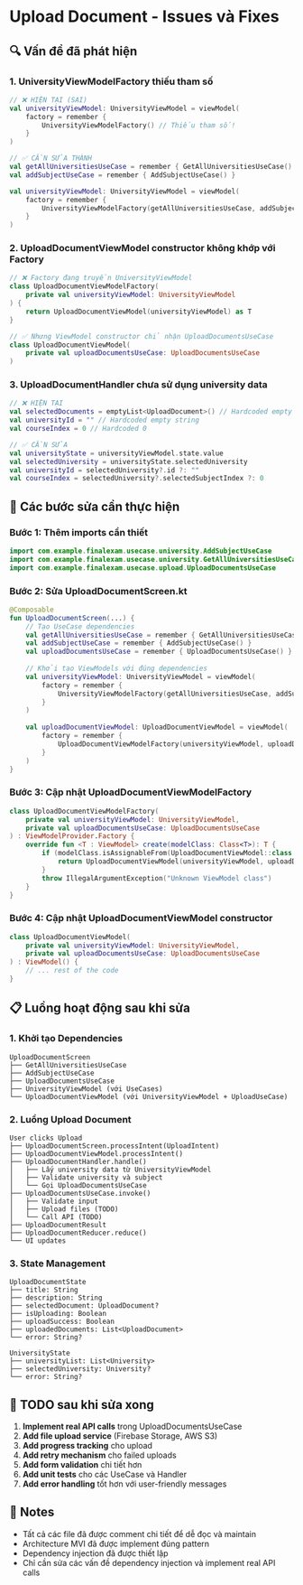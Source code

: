 # Upload Document - Issues và Fixes

## 🔍 Vấn đề đã phát hiện

### 1. **UniversityViewModelFactory thiếu tham số**
```kotlin
// ❌ HIỆN TẠI (SAI)
val universityViewModel: UniversityViewModel = viewModel(
    factory = remember {
        UniversityViewModelFactory() // Thiếu tham số!
    }
)

// ✅ CẦN SỬA THÀNH
val getAllUniversitiesUseCase = remember { GetAllUniversitiesUseCase() }
val addSubjectUseCase = remember { AddSubjectUseCase() }

val universityViewModel: UniversityViewModel = viewModel(
    factory = remember {
        UniversityViewModelFactory(getAllUniversitiesUseCase, addSubjectUseCase)
    }
)
```

### 2. **UploadDocumentViewModel constructor không khớp với Factory**
```kotlin
// ❌ Factory đang truyền UniversityViewModel
class UploadDocumentViewModelFactory(
    private val universityViewModel: UniversityViewModel
) {
    return UploadDocumentViewModel(universityViewModel) as T
}

// ✅ Nhưng ViewModel constructor chỉ nhận UploadDocumentsUseCase
class UploadDocumentViewModel(
    private val uploadDocumentsUseCase: UploadDocumentsUseCase
)
```

### 3. **UploadDocumentHandler chưa sử dụng university data**
```kotlin
// ❌ HIỆN TẠI
val selectedDocuments = emptyList<UploadDocument>() // Hardcoded empty list
val universityId = "" // Hardcoded empty string
val courseIndex = 0 // Hardcoded 0

// ✅ CẦN SỬA
val universityState = universityViewModel.state.value
val selectedUniversity = universityState.selectedUniversity
val universityId = selectedUniversity?.id ?: ""
val courseIndex = selectedUniversity?.selectedSubjectIndex ?: 0
```

## 🔧 Các bước sửa cần thực hiện

### Bước 1: Thêm imports cần thiết
```kotlin
import com.example.finalexam.usecase.university.AddSubjectUseCase
import com.example.finalexam.usecase.university.GetAllUniversitiesUseCase
import com.example.finalexam.usecase.upload.UploadDocumentsUseCase
```

### Bước 2: Sửa UploadDocumentScreen.kt
```kotlin
@Composable
fun UploadDocumentScreen(...) {
    // Tạo UseCase dependencies
    val getAllUniversitiesUseCase = remember { GetAllUniversitiesUseCase() }
    val addSubjectUseCase = remember { AddSubjectUseCase() }
    val uploadDocumentsUseCase = remember { UploadDocumentsUseCase() }
    
    // Khởi tạo ViewModels với đúng dependencies
    val universityViewModel: UniversityViewModel = viewModel(
        factory = remember {
            UniversityViewModelFactory(getAllUniversitiesUseCase, addSubjectUseCase)
        }
    )
    
    val uploadDocumentViewModel: UploadDocumentViewModel = viewModel(
        factory = remember {
            UploadDocumentViewModelFactory(universityViewModel, uploadDocumentsUseCase)
        }
    )
}
```

### Bước 3: Cập nhật UploadDocumentViewModelFactory
```kotlin
class UploadDocumentViewModelFactory(
    private val universityViewModel: UniversityViewModel,
    private val uploadDocumentsUseCase: UploadDocumentsUseCase
) : ViewModelProvider.Factory {
    override fun <T : ViewModel> create(modelClass: Class<T>): T {
        if (modelClass.isAssignableFrom(UploadDocumentViewModel::class.java)) {
            return UploadDocumentViewModel(universityViewModel, uploadDocumentsUseCase) as T
        }
        throw IllegalArgumentException("Unknown ViewModel class")
    }
}
```

### Bước 4: Cập nhật UploadDocumentViewModel constructor
```kotlin
class UploadDocumentViewModel(
    private val universityViewModel: UniversityViewModel,
    private val uploadDocumentsUseCase: UploadDocumentsUseCase
) : ViewModel() {
    // ... rest of the code
}
```

## 📋 Luồng hoạt động sau khi sửa

### 1. **Khởi tạo Dependencies**
```
UploadDocumentScreen
├── GetAllUniversitiesUseCase
├── AddSubjectUseCase  
├── UploadDocumentsUseCase
├── UniversityViewModel (với UseCases)
└── UploadDocumentViewModel (với UniversityViewModel + UploadUseCase)
```

### 2. **Luồng Upload Document**
```
User clicks Upload
├── UploadDocumentScreen.processIntent(UploadIntent)
├── UploadDocumentViewModel.processIntent()
├── UploadDocumentHandler.handle()
│   ├── Lấy university data từ UniversityViewModel
│   ├── Validate university và subject
│   └── Gọi UploadDocumentsUseCase
├── UploadDocumentsUseCase.invoke()
│   ├── Validate input
│   ├── Upload files (TODO)
│   └── Call API (TODO)
├── UploadDocumentResult
├── UploadDocumentReducer.reduce()
└── UI updates
```

### 3. **State Management**
```
UploadDocumentState
├── title: String
├── description: String  
├── selectedDocument: UploadDocument?
├── isUploading: Boolean
├── uploadSuccess: Boolean
├── uploadedDocuments: List<UploadDocument>
└── error: String?

UniversityState
├── universityList: List<University>
├── selectedUniversity: University?
└── error: String?
```

## 🚀 TODO sau khi sửa xong

1. **Implement real API calls** trong UploadDocumentsUseCase
2. **Add file upload service** (Firebase Storage, AWS S3)
3. **Add progress tracking** cho upload
4. **Add retry mechanism** cho failed uploads
5. **Add form validation** chi tiết hơn
6. **Add unit tests** cho các UseCase và Handler
7. **Add error handling** tốt hơn với user-friendly messages

## 📝 Notes

- Tất cả các file đã được comment chi tiết để dễ đọc và maintain
- Architecture MVI đã được implement đúng pattern
- Dependency injection đã được thiết lập
- Chỉ cần sửa các vấn đề dependency injection và implement real API calls 